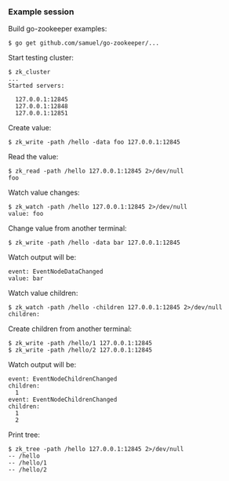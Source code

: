 ### Example session

Build go-zookeeper examples:

```
$ go get github.com/samuel/go-zookeeper/...
```

Start testing cluster:

```
$ zk_cluster
...
Started servers:

  127.0.0.1:12845
  127.0.0.1:12848
  127.0.0.1:12851
```

Create value:

```
$ zk_write -path /hello -data foo 127.0.0.1:12845
```

Read the value:

```
$ zk_read -path /hello 127.0.0.1:12845 2>/dev/null
foo
```

Watch value changes:

```
$ zk_watch -path /hello 127.0.0.1:12845 2>/dev/null
value: foo
```

Change value from another terminal:

```
$ zk_write -path /hello -data bar 127.0.0.1:12845
```

Watch output will be:

```
event: EventNodeDataChanged
value: bar
```

Watch value children:

```
$ zk_watch -path /hello -children 127.0.0.1:12845 2>/dev/null
children:
```

Create children from another terminal:

```
$ zk_write -path /hello/1 127.0.0.1:12845
$ zk_write -path /hello/2 127.0.0.1:12845
```

Watch output will be:

```
event: EventNodeChildrenChanged
children:
  1
event: EventNodeChildrenChanged
children:
  1
  2
```

Print tree:

```
$ zk_tree -path /hello 127.0.0.1:12845 2>/dev/null
-- /hello
-- /hello/1
-- /hello/2
```
